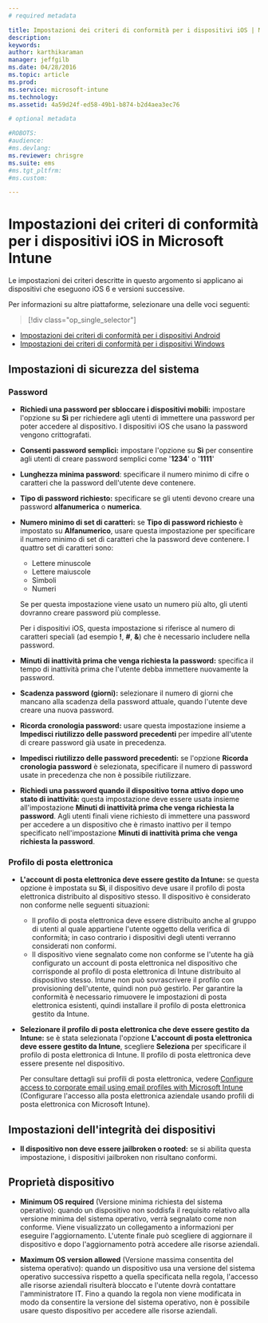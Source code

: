 ```yaml
---
# required metadata

title: Impostazioni dei criteri di conformità per i dispositivi iOS | Microsoft Intune
description:
keywords:
author: karthikaraman
manager: jeffgilb
ms.date: 04/28/2016
ms.topic: article
ms.prod:
ms.service: microsoft-intune
ms.technology:
ms.assetid: 4a59d24f-ed58-49b1-b874-b2d4aea3ec76

# optional metadata

#ROBOTS:
#audience:
#ms.devlang:
ms.reviewer: chrisgre
ms.suite: ems
#ms.tgt_pltfrm:
#ms.custom:

---
```



# Impostazioni dei criteri di conformità per i dispositivi iOS in Microsoft Intune

Le impostazioni dei criteri descritte in questo argomento si applicano ai dispositivi che eseguono iOS 6 e versioni successive.

Per informazioni su altre piattaforme, selezionare una delle voci seguenti:
> [!div class="op_single_selector"]
- [Impostazioni dei criteri di conformità per i dispositivi Android](android-compliance-policy-settings-in-microsoft-intune.md)
- [Impostazioni dei criteri di conformità per i dispositivi Windows](windows-compliance-policy-settings-in-microsoft-intune.md)

## Impostazioni di sicurezza del sistema
### Password
- **Richiedi una password per sbloccare i dispositivi mobili:** impostare l'opzione su **Sì** per richiedere agli utenti di immettere una password per poter accedere al dispositivo. I dispositivi iOS che usano la password vengono crittografati.

- **Consenti password semplici:** impostare l'opzione su **Sì** per consentire agli utenti di creare password semplici come '**1234**' o '**1111**' 

-  **Lunghezza minima password**: specificare il numero minimo di cifre o caratteri che la password dell'utente deve contenere.
- **Tipo di password richiesto:** specificare se gli utenti devono creare una password **alfanumerica** o **numerica**.

- **Numero minimo di set di caratteri:** se **Tipo di password richiesto** è impostato su **Alfanumerico**, usare questa impostazione per specificare il numero minimo di set di caratteri che la password deve contenere. I quattro set di caratteri sono:
  -   Lettere minuscole
  -   Lettere maiuscole
  -   Simboli
  -   Numeri

  Se per questa impostazione viene usato un numero più alto, gli utenti dovranno creare password più complesse.

  Per i dispositivi iOS, questa impostazione si riferisce al numero di caratteri speciali (ad esempio **!**, **#**, **&amp;**) che è necessario includere nella password.
- **Minuti di inattività prima che venga richiesta la password:** specifica il tempo di inattività prima che l'utente debba immettere nuovamente la password.

- **Scadenza password (giorni):** selezionare il numero di giorni che mancano alla scadenza della password attuale, quando l'utente deve creare una nuova password.

- **Ricorda cronologia password:** usare questa impostazione insieme a **Impedisci riutilizzo delle password precedenti** per impedire all'utente di creare password già usate in precedenza.

- **Impedisci riutilizzo delle password precedenti:** se l'opzione **Ricorda cronologia password** è selezionata, specificare il numero di password usate in precedenza che non è possibile riutilizzare.

- **Richiedi una password quando il dispositivo torna attivo dopo uno stato di inattività:** questa impostazione deve essere usata insieme all'impostazione **Minuti di inattività prima che venga richiesta la password**. Agli utenti finali viene richiesto di immettere una password per accedere a un dispositivo che è rimasto inattivo per il tempo specificato nell'impostazione **Minuti di inattività prima che venga richiesta la password**.

### Profilo di posta elettronica
- **L'account di posta elettronica deve essere gestito da Intune:** se questa opzione è impostata su **Sì**, il dispositivo deve usare il profilo di posta elettronica distribuito al dispositivo stesso. Il dispositivo è considerato non conforme nelle seguenti situazioni:
  - Il profilo di posta elettronica deve essere distribuito anche al gruppo di utenti al quale appartiene l'utente oggetto della verifica di conformità; in caso contrario i dispositivi degli utenti verranno considerati non conformi.
  - Il dispositivo viene segnalato come non conforme se l'utente ha già configurato un account di posta elettronica nel dispositivo che corrisponde al profilo di posta elettronica di Intune distribuito al dispositivo stesso. Intune non può sovrascrivere il profilo con provisioning dell'utente, quindi non può gestirlo. Per garantire la conformità è necessario rimuovere le impostazioni di posta elettronica esistenti, quindi installare il profilo di posta elettronica gestito da Intune.


- **Selezionare il profilo di posta elettronica che deve essere gestito da Intune:**
   se è stata selezionata l'opzione **L'account di posta elettronica deve essere gestito da Intune**, scegliere **Seleziona** per specificare il profilo di posta elettronica di Intune. Il profilo di posta elettronica deve essere presente nel dispositivo.

     Per consultare dettagli sui profili di posta elettronica, vedere [Configure access to corporate email using email profiles with Microsoft Intune](configure-access-to-corporate-email-using-email-profiles-with-microsoft-intune.md) (Configurare l'accesso alla posta elettronica aziendale usando profili di posta elettronica con Microsoft Intune).

## Impostazioni dell'integrità dei dispositivi

- **Il dispositivo non deve essere jailbroken o rooted:** se si abilita questa impostazione, i dispositivi jailbroken non risultano conformi.

##  Proprietà dispositivo
- **Minimum OS required** (Versione minima richiesta del sistema operativo): quando un dispositivo non soddisfa il requisito relativo alla versione minima del sistema operativo, verrà segnalato come non conforme.
Viene visualizzato un collegamento a informazioni per eseguire l'aggiornamento. L'utente finale può scegliere di aggiornare il dispositivo e dopo l'aggiornamento potrà accedere alle risorse aziendali.

- **Maximum OS version allowed** (Versione massima consentita del sistema operativo): quando un dispositivo usa una versione del sistema operativo successiva rispetto a quella specificata nella regola, l'accesso alle risorse aziendali risulterà bloccato e l'utente dovrà contattare l'amministratore IT. Fino a quando la regola non viene modificata in modo da consentire la versione del sistema operativo, non è possibile usare questo dispositivo per accedere alle risorse aziendali.


<!--HONumber=Jun16_HO2-->


